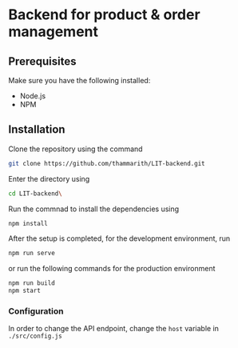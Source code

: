 # Backend for product & order management

## Prerequisites

Make sure you have the following installed:

- Node.js
- NPM

## Installation

Clone the repository using the command

```bash
git clone https://github.com/thammarith/LIT-backend.git
```

Enter the directory using

```bash
cd LIT-backend\
```

Run the commnad to install the dependencies using

```bash
npm install
```

After the setup is completed, for the development environment, run

```bash
npm run serve
```

or run the following commands for the production environment

```bash
npm run build
npm start
```

### Configuration

In order to change the API endpoint, change the `host` variable in `./src/config.js`
